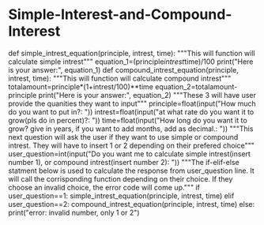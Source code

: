 # Simple-Interest-and-Compound-Interest
def simple_intrest_equation(principle, intrest, time):
	"""This will function will calculate simple intrest"""
	equation_1=(principle*intrest*time)/100
	print("Here is your answer:", equation_1)
def compound_intrest_equation(principle, intrest, time):
	"""This will function will calculate compound intrest"""
	totalamount=principle*(1+intrest/100)**time
	equation_2=totalamount-principle
	print("Here is your answer:", equation_2)
"""These 3 will have user provide the quanities they want to input"""
principle=float(input("How much do you want to put in?: "))
intrest=float(input("at what rate do you want it to grow(pls do in percent)?: "))
time=float(input("How long do you want it to grow? give in years, if you want to add months, add as decimal.: "))
"""This next question will ask the user if they want to use simple or compound intrest. They will have to insert 1 or 2 depending on their prefered choice"""
user_question=int(input("Do you want me to calculate simple intrest(insert number 1), or compound intrest(insert number 2): "))
"""The if-elif-else statment below is used to calculate the response from user_question line. It will call the corrisponding function depending on their choice. If they choose an invalid choice, the error code will come up."""
if user_question==1:
	simple_intrest_equation(principle, intrest, time)
elif user_question==2:
	compound_intrest_equation(principle, intrest, time)
else:
	print("error: invalid number, only 1 or 2")

